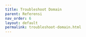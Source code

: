```yaml
---
title: Troubleshoot Domain
parent: Referensi
nav_order: 6
layout: default
permalink: troubleshoot-domain.html
---
```

